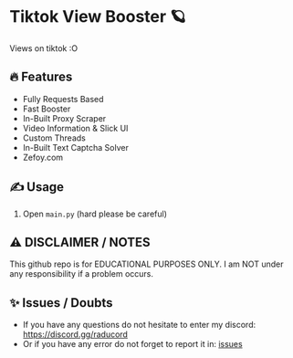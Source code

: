 # Tiktok View Booster 🪐
Views on tiktok :O

## 🔥 Features
- Fully Requests Based
- Fast Booster
- In-Built Proxy Scraper
- Video Information & Slick UI
- Custom Threads
- In-Built Text Captcha Solver
- Zefoy.com

## ✍️ Usage
1. Open `main.py` (hard please be careful)

## ⚠️ DISCLAIMER / NOTES
This github repo is for EDUCATIONAL PURPOSES ONLY. I am NOT under any responsibility if a problem occurs.
 
## ✨ Issues / Doubts

- If you have any questions do not hesitate to enter my discord: https://discord.gg/raducord
- Or if you have any error do not forget to report it in: [issues](https://github.com/H4cK3dR4Du/Tiktok-View-Booster/issues/new)
